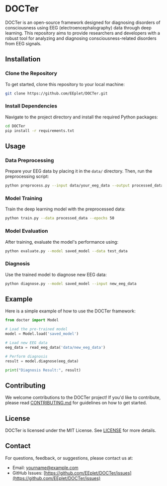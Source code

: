 # DOCTer

DOCTer is an open-source framework designed for diagnosing disorders of consciousness using EEG (electroencephalography) data through deep learning. This repository aims to provide researchers and developers with a robust tool for analyzing and diagnosing consciousness-related disorders from EEG signals.

## Installation

### Clone the Repository

To get started, clone this repository to your local machine:

```bash
git clone https://github.com/EEplet/DOCTer.git
```

### Install Dependencies

Navigate to the project directory and install the required Python packages:

```bash
cd DOCTer
pip install -r requirements.txt
```

## Usage

### Data Preprocessing

Prepare your EEG data by placing it in the `data/` directory. Then, run the preprocessing script:

```bash
python preprocess.py --input data/your_eeg_data --output processed_data
```

### Model Training

Train the deep learning model with the preprocessed data:

```bash
python train.py --data processed_data --epochs 50
```

### Model Evaluation

After training, evaluate the model's performance using:

```bash
python evaluate.py --model saved_model --data test_data
```

### Diagnosis

Use the trained model to diagnose new EEG data:

```bash
python diagnose.py --model saved_model --input new_eeg_data
```

## Example

Here is a simple example of how to use the DOCTer framework:

```python
from docter import Model

# Load the pre-trained model
model = Model.load('saved_model')

# Load new EEG data
eeg_data = read_eeg_data('data/new_eeg_data')

# Perform diagnosis
result = model.diagnose(eeg_data)

print("Diagnosis Result:", result)
```

## Contributing

We welcome contributions to the DOCTer project! If you'd like to contribute, please read [CONTRIBUTING.md](CONTRIBUTING.md) for guidelines on how to get started.

## License

DOCTer is licensed under the MIT License. See [LICENSE](LICENSE) for more details.

## Contact

For questions, feedback, or suggestions, please contact us at:

- Email: yourname@example.com
- GitHub Issues: [https://github.com/EEplet/DOCTer/issues](https://github.com/EEplet/DOCTer/issues)
